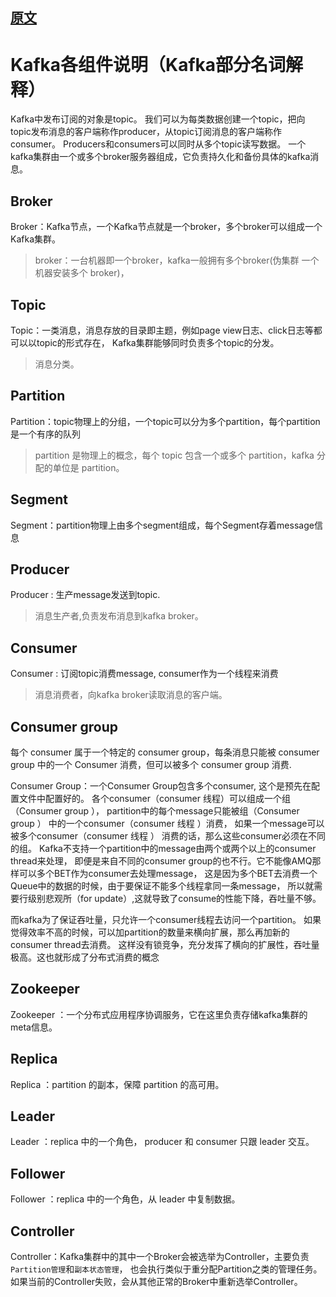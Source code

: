 ## [原文](http://www.thinkyixia.com/2017/10/25/kafka-2/)

# Kafka各组件说明（Kafka部分名词解释）

Kafka中发布订阅的对象是topic。
我们可以为每类数据创建一个topic，把向topic发布消息的客户端称作producer，从topic订阅消息的客户端称作consumer。
Producers和consumers可以同时从多个topic读写数据。
一个kafka集群由一个或多个broker服务器组成，它负责持久化和备份具体的kafka消息。

## Broker
Broker：Kafka节点，一个Kafka节点就是一个broker，多个broker可以组成一个Kafka集群。
> broker：一台机器即一个broker，kafka一般拥有多个broker(伪集群 一个机器安装多个 broker)，

## Topic
Topic：一类消息，消息存放的目录即主题，例如page view日志、click日志等都可以以topic的形式存在，
Kafka集群能够同时负责多个topic的分发。
> 消息分类。

## Partition
Partition：topic物理上的分组，一个topic可以分为多个partition，每个partition是一个有序的队列
> partition 是物理上的概念，每个 topic 包含一个或多个 partition，kafka 分配的单位是 partition。

## Segment
Segment：partition物理上由多个segment组成，每个Segment存着message信息

## Producer
Producer : 生产message发送到topic.
>消息生产者,负责发布消息到kafka broker。

## Consumer
Consumer : 订阅topic消费message, consumer作为一个线程来消费
> 消息消费者，向kafka broker读取消息的客户端。

## Consumer group

每个 consumer 属于一个特定的 consumer group，每条消息只能被 consumer group 中的一个 Consumer 消费，但可以被多个 consumer group 消费.

Consumer Group：一个Consumer Group包含多个consumer, 这个是预先在配置文件中配置好的。
各个consumer（consumer 线程）可以组成一个组（Consumer group ），
partition中的每个message只能被组（Consumer group ） 中的一个consumer（consumer 线程 ）消费，
如果一个message可以被多个consumer（consumer 线程 ） 消费的话，那么这些consumer必须在不同的组。
Kafka不支持一个partition中的message由两个或两个以上的consumer thread来处理，
即便是来自不同的consumer group的也不行。它不能像AMQ那样可以多个BET作为consumer去处理message，
这是因为多个BET去消费一个Queue中的数据的时候，由于要保证不能多个线程拿同一条message，
所以就需要行级别悲观所（for update）,这就导致了consume的性能下降，吞吐量不够。

而kafka为了保证吞吐量，只允许一个consumer线程去访问一个partition。
如果觉得效率不高的时候，可以加partition的数量来横向扩展，那么再加新的consumer thread去消费。
这样没有锁竞争，充分发挥了横向的扩展性，吞吐量极高。这也就形成了分布式消费的概念

## Zookeeper
Zookeeper ：一个分布式应用程序协调服务，它在这里负责存储kafka集群的meta信息。

## Replica
Replica ：partition 的副本，保障 partition 的高可用。

## Leader
Leader ：replica 中的一个角色， producer 和 consumer 只跟 leader 交互。

## Follower
Follower ：replica 中的一个角色，从 leader 中复制数据。

## Controller
Controller：Kafka集群中的其中一个Broker会被选举为Controller，主要负责`Partition管理`和`副本状态管理`，
也会执行类似于重分配Partition之类的管理任务。如果当前的Controller失败，会从其他正常的Broker中重新选举Controller。

